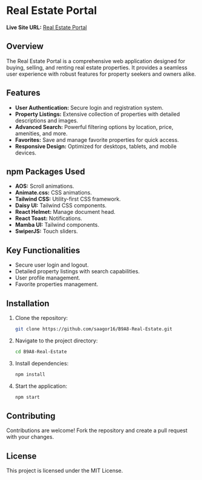 # Real Estate Portal

**Live Site URL:** [Real Estate Portal](https://b9a8-real-estate.web.app/)

## Overview

The Real Estate Portal is a comprehensive web application designed for buying, selling, and renting real estate properties. It provides a seamless user experience with robust features for property seekers and owners alike.

## Features

- **User Authentication:** Secure login and registration system.
- **Property Listings:** Extensive collection of properties with detailed descriptions and images.
- **Advanced Search:** Powerful filtering options by location, price, amenities, and more.
- **Favorites:** Save and manage favorite properties for quick access.
- **Responsive Design:** Optimized for desktops, tablets, and mobile devices.

## npm Packages Used

- **AOS:** Scroll animations.
- **Animate.css:** CSS animations.
- **Tailwind CSS:** Utility-first CSS framework.
- **Daisy UI:** Tailwind CSS components.
- **React Helmet:** Manage document head.
- **React Toast:** Notifications.
- **Mamba UI:** Tailwind components.
- **SwiperJS:** Touch sliders.

## Key Functionalities

- Secure user login and logout.
- Detailed property listings with search capabilities.
- User profile management.
- Favorite properties management.

## Installation

1. Clone the repository:
    ```bash
    git clone https://github.com/saagor16/B9A8-Real-Estate.git
    ```

2. Navigate to the project directory:
    ```bash
    cd B9A8-Real-Estate
    ```

3. Install dependencies:
    ```bash
    npm install
    ```

4. Start the application:
    ```bash
    npm start
    ```

## Contributing

Contributions are welcome! Fork the repository and create a pull request with your changes.

## License

This project is licensed under the MIT License.
